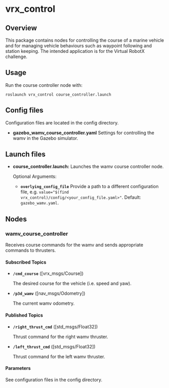 # vrx_control

## Overview

This package contains nodes for controlling the course of a marine vehicle and for managing vehicle behaviours such as waypoint following and station keeping. The intended application is for the Virtual RobotX challenge.

## Usage

Run the course controller node with:

	roslaunch vrx_control course_controller.launch

## Config files

Configuration files are located in the config directory.

* **gazebo_wamv_course_controller.yaml** Settings for controlling the wamv in the Gazebo simulator.

## Launch files

* **course_controller.launch:** Launches the wamv course controller node.

     Optional Arguments:

     - **`overlying_config_file`** Provide a path to a different configuration file, e.g. `value="$(find vrx_control)/config/<your_config_file.yaml>"`. Default: `gazebo_wamv.yaml`.

## Nodes

### wamv_course_controller

Receives course commands for the wamv and sends appropriate commands to thrusters.

#### Subscribed Topics

* **`/cmd_course`** ([vrx_msgs/Course])

	The desired course for the vehicle (i.e. speed and yaw).

* **`/p3d_wamv`** ([nav_msgs/Odometry])

	The current wamv odometry.

#### Published Topics

* **`/right_thrust_cmd`** ([std_msgs/Float32])

	Thrust command for the right wamv thruster.

* **`/left_thrust_cmd`** ([std_msgs/Float32])

	Thrust command for the left wamv thruster.

#### Parameters

See configuration files in the config directory.
